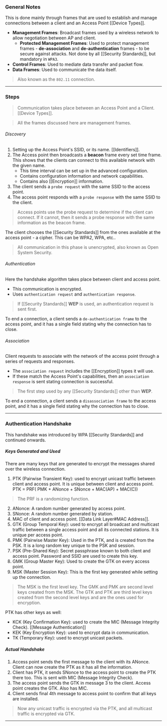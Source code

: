 ### General Notes

This is done mainly through frames that are used to establish and manage connections between a client and an Access Point [[Device Types]].
- **Management Frames**: Broadcast frames used by a wireless network to allow negotiation between AP and client.
	- **Protected Management Frames**: Used to protect management frames - **de-association** and **de-authentication** frames - to be secure against attacks. Not done by all [[Security Standards]], but mandatory in `WPA3`.
- **Control Frames**: Used to mediate data transfer and packet flow.
- **Data Frames**: Used to communicate the data itself.

> Also known as the `802.11` connection.

---
### Steps

> Communication takes place between an Access Point and a Client. [[Device Types]].

> All the frames discussed here are management frames.
###### Discovery
1. Setting up the Access Point's SSID, or its name. [[Identifiers]].
2. The Access point then broadcasts a **beacon** frame every set time frame. This shows that the clients can connect to this available network with the given name.
	* This time interval can be set up in the advanced configuration.
	* Contains configuration information and network capabilities.
	* Contains also [[Encryption]] information.
3. The client sends a `probe request` with the same SSID to the access point.
4. The access point responds with a `probe response` with the same SSID to the client.

> Access points use the probe request to determine if the client can connect. If it cannot, then it sends a probe response with the same information as the beacon frame.

The client chooses the [[Security Standards]] from the ones available at the access point - a cipher. This can be WPA2, WPA, etc..

> All communication in this phase is unencrypted, also known as Open System Security.

###### Authentication

Here the handshake algorithm takes place between client and access point.
* This communication is encrypted.
* Uses `authentication request` and `authentication response`.

> If [[Security Standards]] **WEP** is used, an authentication request is sent first.

To end a connection, a client sends a `de-authentication frame` to the access point, and it has a single field stating why the connection has to close.

###### Association

Client requests to associate with the network of the access point through a series of requests and responses.
- The `association request` includes the [[Encryption]] types it will use.
- If these match the Access Point's capabilities, then an `association response` is sent stating connection is successful. 

> The first step used by any [[Security Standards]] other than **WEP**.

To end a connection, a client sends a `disassociation frame` to the access point, and it has a single field stating why the connection has to close.

---
### Authentication Handshake

This handshake was introduced by WPA [[Security Standards]] and continued onwards.
##### Keys Generated and Used

There are many keys that are generated to encrypt the messages shared over the wireless connection.

1. PTK (Pairwise Transient Key): used to encrypt unicast traffic between client and access point. It is unique between client and access point.
PTK = PRF( PMK + ANonce + SNonce + MAC(AP) + MAC(C))
> The PRF is a randomizing function.

2. ANonce: A random number generated by access point.
3. SNonce: A random number generated by station.
4. MAC of client and access point. [[Data Link Layer#MAC Address]].
5. GTK (Group Temporal Key): used to encrypt all broadcast and multicast traffic between a single access point and all its connected stations. It is unique per access point.
6. PMK (Pairwise Master Key): Used in the PTK, and is created from the PSK. It is a long random key unique to the PSK and session.
7. PSK (Pre-Shared Key): Secret passphrase known to both client and access point. Password and SSID are used to create this key.
8. GMK (Group Master Key): Used to create the GTK on every access point.
9. MSK (Master Session Key): This is the first key generated while setting up the connection.

> The MSK is the first level key.
> The GMK and PMK are second level keys created from the MSK.
> The GTK and PTK are third level keys created from the second level keys and are the ones used for encryption.

PTK has other keys as well:
* KCK (Key Confirmation Key): used to create the MIC (Message Integrity Check). [[Message Authentication]]
* KEK (Key Encryption Key): used to encrypt data in communication.
* TK (Temporary Key): used to encrypt unicast packets.
##### Actual Handshake

1. Access point sends the first message to the client with its ANonce. Client can now create the PTK as it has all the information.
2. Client has PTK, it sends SNonce to the access point to create the PTK there too. This is sent with MIC (Message Integrity Check).
3. The access point sends the GTK in message 3 to the client. Access point creates the GTK. Also has MIC.
4. Client sends final 4th message to access point to confirm that all keys are installed.

> Now any unicast traffic is encrypted via the PTK, and all multicast traffic is encrypted via GTK.

---
